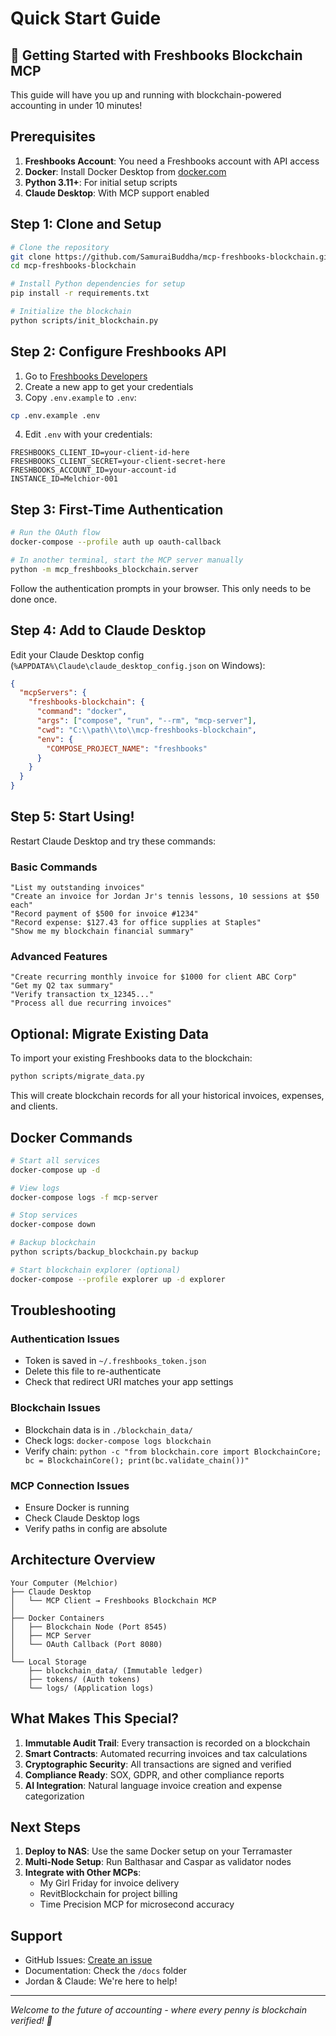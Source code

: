 # Quick Start Guide

## 🚀 Getting Started with Freshbooks Blockchain MCP

This guide will have you up and running with blockchain-powered accounting in under 10 minutes!

## Prerequisites

1. **Freshbooks Account**: You need a Freshbooks account with API access
2. **Docker**: Install Docker Desktop from [docker.com](https://docker.com)
3. **Python 3.11+**: For initial setup scripts
4. **Claude Desktop**: With MCP support enabled

## Step 1: Clone and Setup

```bash
# Clone the repository
git clone https://github.com/SamuraiBuddha/mcp-freshbooks-blockchain.git
cd mcp-freshbooks-blockchain

# Install Python dependencies for setup
pip install -r requirements.txt

# Initialize the blockchain
python scripts/init_blockchain.py
```

## Step 2: Configure Freshbooks API

1. Go to [Freshbooks Developers](https://www.freshbooks.com/developers)
2. Create a new app to get your credentials
3. Copy `.env.example` to `.env`:

```bash
cp .env.example .env
```

4. Edit `.env` with your credentials:

```env
FRESHBOOKS_CLIENT_ID=your-client-id-here
FRESHBOOKS_CLIENT_SECRET=your-client-secret-here
FRESHBOOKS_ACCOUNT_ID=your-account-id
INSTANCE_ID=Melchior-001
```

## Step 3: First-Time Authentication

```bash
# Run the OAuth flow
docker-compose --profile auth up oauth-callback

# In another terminal, start the MCP server manually
python -m mcp_freshbooks_blockchain.server
```

Follow the authentication prompts in your browser. This only needs to be done once.

## Step 4: Add to Claude Desktop

Edit your Claude Desktop config (`%APPDATA%\Claude\claude_desktop_config.json` on Windows):

```json
{
  "mcpServers": {
    "freshbooks-blockchain": {
      "command": "docker",
      "args": ["compose", "run", "--rm", "mcp-server"],
      "cwd": "C:\\path\\to\\mcp-freshbooks-blockchain",
      "env": {
        "COMPOSE_PROJECT_NAME": "freshbooks"
      }
    }
  }
}
```

## Step 5: Start Using!

Restart Claude Desktop and try these commands:

### Basic Commands

```
"List my outstanding invoices"
"Create an invoice for Jordan Jr's tennis lessons, 10 sessions at $50 each"
"Record payment of $500 for invoice #1234"
"Record expense: $127.43 for office supplies at Staples"
"Show me my blockchain financial summary"
```

### Advanced Features

```
"Create recurring monthly invoice for $1000 for client ABC Corp"
"Get my Q2 tax summary"
"Verify transaction tx_12345..."
"Process all due recurring invoices"
```

## Optional: Migrate Existing Data

To import your existing Freshbooks data to the blockchain:

```bash
python scripts/migrate_data.py
```

This will create blockchain records for all your historical invoices, expenses, and clients.

## Docker Commands

```bash
# Start all services
docker-compose up -d

# View logs
docker-compose logs -f mcp-server

# Stop services
docker-compose down

# Backup blockchain
python scripts/backup_blockchain.py backup

# Start blockchain explorer (optional)
docker-compose --profile explorer up -d explorer
```

## Troubleshooting

### Authentication Issues
- Token is saved in `~/.freshbooks_token.json`
- Delete this file to re-authenticate
- Check that redirect URI matches your app settings

### Blockchain Issues
- Blockchain data is in `./blockchain_data/`
- Check logs: `docker-compose logs blockchain`
- Verify chain: `python -c "from blockchain.core import BlockchainCore; bc = BlockchainCore(); print(bc.validate_chain())"`

### MCP Connection Issues
- Ensure Docker is running
- Check Claude Desktop logs
- Verify paths in config are absolute

## Architecture Overview

```
Your Computer (Melchior)
├── Claude Desktop
│   └── MCP Client → Freshbooks Blockchain MCP
│
├── Docker Containers
│   ├── Blockchain Node (Port 8545)
│   ├── MCP Server
│   └── OAuth Callback (Port 8080)
│
└── Local Storage
    ├── blockchain_data/ (Immutable ledger)
    ├── tokens/ (Auth tokens)
    └── logs/ (Application logs)
```

## What Makes This Special?

1. **Immutable Audit Trail**: Every transaction is recorded on a blockchain
2. **Smart Contracts**: Automated recurring invoices and tax calculations
3. **Cryptographic Security**: All transactions are signed and verified
4. **Compliance Ready**: SOX, GDPR, and other compliance reports
5. **AI Integration**: Natural language invoice creation and expense categorization

## Next Steps

1. **Deploy to NAS**: Use the same Docker setup on your Terramaster
2. **Multi-Node Setup**: Run Balthasar and Caspar as validator nodes
3. **Integrate with Other MCPs**: 
   - My Girl Friday for invoice delivery
   - RevitBlockchain for project billing
   - Time Precision MCP for microsecond accuracy

## Support

- GitHub Issues: [Create an issue](https://github.com/SamuraiBuddha/mcp-freshbooks-blockchain/issues)
- Documentation: Check the `/docs` folder
- Jordan & Claude: We're here to help!

---

*Welcome to the future of accounting - where every penny is blockchain verified! 🚀*

